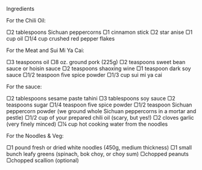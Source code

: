 Ingredients

For the Chili Oil:

▢2 tablespoons Sichuan peppercorns
▢1 cinnamon stick
▢2 star anise
▢1 cup oil
▢1/4 cup crushed red pepper flakes

For the Meat and Sui Mi Ya Cai:

▢3 teaspoons oil
▢8 oz. ground pork (225g)
▢2 teaspoons sweet bean sauce or hoisin sauce
▢2 teaspoons shaoxing wine
▢1 teaspoon dark soy sauce
▢1/2 teaspoon five spice powder
▢1/3 cup sui mi ya cai

For the sauce:

▢2 tablespoons sesame paste
tahini
▢3 tablespoons soy sauce
▢2 teaspoons sugar
▢1/4 teaspoon five spice powder
▢1/2 teaspoon Sichuan peppercorn powder (we ground whole Sichuan peppercorns in a mortar and pestle)
▢1/2 cup of your prepared chili oil (scary, but yes!)
▢2 cloves garlic (very finely minced)
▢¼ cup hot cooking water from the noodles

For the Noodles & Veg:

▢1 pound fresh or dried white noodles
(450g, medium thickness)
▢1 small bunch leafy greens (spinach, bok choy, or choy sum)
▢chopped peanuts
▢chopped scallion (optional)